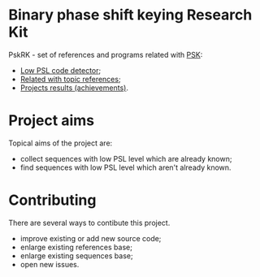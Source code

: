 Binary phase shift keying Research Kit
======================================
PskRK - set of references and programs related with [PSK](http://en.wikipedia.org/wiki/Phase-shift_keying):
 - [Low PSL code detector](LowPslCodeDetector);
 - [Related with topic references](References);
 - [Projects results (achievements)](Results).



Project aims
============
Topical aims of the project are:
 - collect sequences with low PSL level which are already known;
 - find sequences with low PSL level which aren't already known.



Contributing
============
There are several ways to contibute this project.
 - improve existing or add new source code;
 - enlarge existing references base;
 - enlarge existing sequences base;
 - open new issues.
